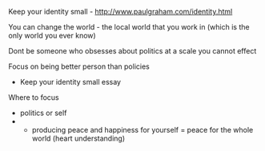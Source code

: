 Keep your identity small - http://www.paulgraham.com/identity.html

You can change the world - the local world that you work in (which is the only world you ever know)

Dont be someone who obsesses about politics at a scale you cannot effect

Focus on being better person than policies
-    Keep your identity small essay

Where to focus
- politics or self
- - producing peace and happiness for yourself = peace for the whole world (heart understanding)
